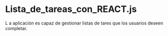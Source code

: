 # Lista_de_tareas_con_REACT.js
L a aplicación es capaz de gestionar listas de tares que los usuarios deseen completar.
